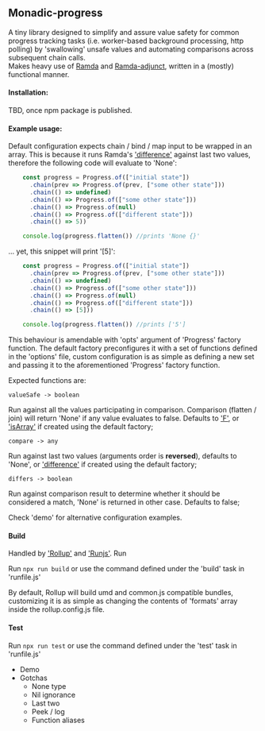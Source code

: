 ## **Monadic-progress**

A tiny library designed to simplify and assure value safety for common progress tracking tasks (i.e. worker-based background processing, http polling) by 'swallowing' unsafe values and automating comparisons across subsequent chain calls.  
Makes heavy use of [Ramda](http://ramdajs.com/) and [Ramda-adjunct](https://github.com/char0n/ramda-adjunct), written in a (mostly) functional manner.

#### Installation:
TBD, once npm package is published.

#### Example usage:
Default configuration expects chain / bind / map input to be wrapped in an array. This is because it runs Ramda's ['difference'](http://ramdajs.com/docs/#difference) against last two values, therefore the following code will evaluate to 'None':

```javascript
    const progress = Progress.of(["initial state"])
      .chain(prev => Progress.of(prev, ["some other state"]))
      .chain(() => undefined)
      .chain(() => Progress.of(["some other state"]))
      .chain(() => Progress.of(null)
      .chain(() => Progress.of(["different state"]))
      .chain(() => 5))

    console.log(progress.flatten()) //prints 'None {}'
```
... yet, this snippet will print '[5]':

```javascript
    const progress = Progress.of(["initial state"])
      .chain(prev => Progress.of(prev, ["some other state"]))
      .chain(() => undefined)
      .chain(() => Progress.of(["some other state"]))
      .chain(() => Progress.of(null)
      .chain(() => Progress.of(["different state"]))
      .chain(() => [5]))

    console.log(progress.flatten()) //prints ['5']
```

This behaviour is amendable with 'opts' argument of 'Progress' factory function. The default factory preconfigures 
it with a set of functions defined in the 'options' file, custom configuration is as simple as defining a new set and passing it to the aforementioned 'Progress' factory function.

Expected functions are:

``` valueSafe -> boolean ```

Run against all the values participating in comparison. Comparison (flatten / join) will return 'None' if any value evaluates to false. Defaults to 
['F'](http://ramdajs.com/docs/#F), or ['isArray'](https://char0n.github.io/ramda-adjunct/2.6.0/RA.html#.isArray/#isArray) if created using the default factory;

``` compare -> any ```

Run against last two values (arguments order is **reversed**), defaults to 'None', or ['difference'](http://ramdajs.com/docs/#difference) if created using the default factory; 

``` differs -> boolean ```
 
 Run against comparison result to determine whether it should be considered a match, 'None' is returned in other case. Defaults to false;

Check 'demo' for alternative configuration examples.

#### Build

Handled by ['Rollup'](https://rollupjs.org/guide/en) and ['Runjs'](https://github.com/pawelgalazka/runjs). Run 


Run ``` npx run build ``` or use the command defined under the 'build' task in 'runfile.js'  

By default, Rollup will build umd and common.js compatible bundles, customizing it is as simple as changing the contents of 'formats' array inside the rollup.config.js file.

#### Test
 
Run ``` npx run test ``` or use the command defined under the 'test' task in 'runfile.js'  


+ Demo
+ Gotchas 
  * None type
  * Nil ignorance
  * Last two
  * Peek / log
  * Function aliases